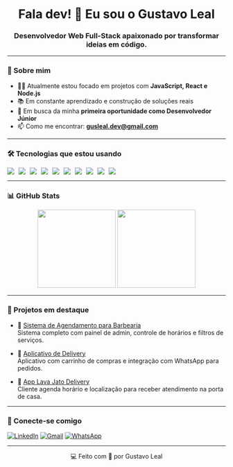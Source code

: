 <h1 align="center">Fala dev! 👋 Eu sou o Gustavo Leal</h1>
<h3 align="center">Desenvolvedor Web Full-Stack apaixonado por transformar ideias em código.</h3>

---

### 🚀 Sobre mim

- 👨‍💻 Atualmente estou focado em projetos com **JavaScript, React e Node.js**
- 📚 Em constante aprendizado e construção de soluções reais
- 💼 Em busca da minha **primeira oportunidade como Desenvolvedor Júnior**
- 📫 Como me encontrar: **gusleal.dev@gmail.com**

---

### 🛠️ Tecnologias que estou usando

<div style="display: flex; flex-wrap: wrap; gap: 10px;">
  <img src="https://img.shields.io/badge/HTML5-E34F26?style=for-the-badge&logo=html5&logoColor=white"/>
  <img src="https://img.shields.io/badge/CSS3-1572B6?style=for-the-badge&logo=css3&logoColor=white"/>
  <img src="https://img.shields.io/badge/JavaScript-F7DF1E?style=for-the-badge&logo=javascript&logoColor=black"/>
  <img src="https://img.shields.io/badge/React-61DAFB?style=for-the-badge&logo=react&logoColor=black"/>
  <img src="https://img.shields.io/badge/Node.js-339933?style=for-the-badge&logo=node.js&logoColor=white"/>
  <img src="https://img.shields.io/badge/Styled--Components-db7093?style=for-the-badge&logo=styled-components&logoColor=white"/>
  <img src="https://img.shields.io/badge/PostgreSQL-316192?style=for-the-badge&logo=postgresql&logoColor=white"/>
  <img src="https://img.shields.io/badge/MongoDB-47A248?style=for-the-badge&logo=mongodb&logoColor=white"/>
  <img src="https://img.shields.io/badge/Git-F05032?style=for-the-badge&logo=git&logoColor=white"/>
  <img src="https://img.shields.io/badge/Docker-2496ED?style=for-the-badge&logo=docker&logoColor=white"/>
</div>

---

### 📊 GitHub Stats

<div align="center">
  <img height="180em" src="https://github-readme-stats.vercel.app/api?username=gusleal098&show_icons=true&theme=tokyonight"/>
  <img height="180em" src="https://github-readme-stats.vercel.app/api/top-langs/?username=gusleal098&layout=compact&theme=tokyonight"/>
</div>

---

### 💼 Projetos em destaque

- 💈 [Sistema de Agendamento para Barbearia](https://github.com/gusleal098/barbershop-interface)  
  Sistema completo com painel de admin, controle de horários e filtros de serviços.

- 🍔 [Aplicativo de Delivery](https://github.com/gusleal098/delivery-interface)  
  Aplicativo com carrinho de compras e integração com WhatsApp para pedidos.

- 🧼 [App Lava Jato Delivery](https://github.com/gusleal098/lava-jato)  
  Cliente agenda horário e localização para receber atendimento na porta de casa.

---

### 🤝 Conecte-se comigo

[![LinkedIn](https://img.shields.io/badge/-LinkedIn-0A66C2?style=for-the-badge&logo=linkedin&logoColor=white)](https://www.linkedin.com/in/gustavo-leal-carvalho/)
[![Gmail](https://img.shields.io/badge/-Gmail-D14836?style=for-the-badge&logo=gmail&logoColor=white)](mailto:gustavoleal098@gmail.com)
[![WhatsApp](https://img.shields.io/badge/-WhatsApp-25D366?style=for-the-badge&logo=whatsapp&logoColor=white)](https://wa.me/5521976982316)

---

<p align="center">💻 Feito com 💙 por Gustavo Leal</p>
